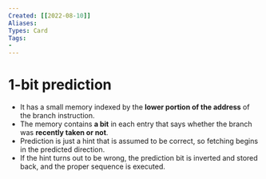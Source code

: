 ```yaml
---
Created: [[2022-08-10]]
Aliases: 
Types: Card
Tags: 
- 
---
```

# 1-bit prediction
- It has a small memory indexed by the **lower portion of the address** of the branch instruction. 
- The memory contains **a bit** in each entry that says whether the branch was **recently taken or not**. 
- Prediction is just a hint that is assumed to be correct, so fetching begins in the predicted direction. 
- If the hint turns out to be wrong, the prediction bit is inverted and stored back, and the proper sequence is executed. 
